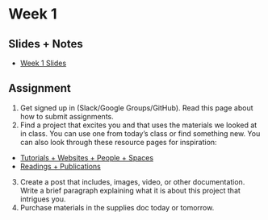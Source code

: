 # Week 1

## Slides + Notes
- [Week 1 Slides](https://docs.google.com/presentation/d/1LyRJICWhEP5ZZ_vf_rqyXmi4KPl9FpePtL-3saM8JDY/edit#slide=id.g117a581df7_2_68)

## Assignment
1. Get signed up in (Slack/Google Groups/GitHub). Read this page about how to submit assignments.
2. Find a project that excites you and that uses the materials we looked at in class. You can use one from today’s class or find something new. You can also look through these resource pages for inspiration:
  - [Tutorials + Websites + People + Spaces](http://lizastark.com/compcraftfall2018/resources/)
  - [Readings + Publications](http://lizastark.com/compcraftfall2018/readings/)
3. Create a post that includes, images, video, or other documentation. Write a brief paragraph explaining what it is about this project that intrigues you.
4. Purchase materials in the supplies doc today or tomorrow.
